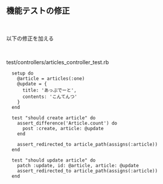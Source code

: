 ##  機能テストの修正

<br>

以下の修正を加える<br>

<br>

test/controllers/articles_controller_test.rb
```
  setup do
    @article = articles(:one)
    @update = {
      title: 'あっぷでーと',
      contents: 'こんてんつ'
    }
  end

  test "should create article" do
    assert_difference('Article.count') do
      post :create, article: @update
    end

    assert_redirected_to article_path(assigns(:article))
  end

  test "should update article" do
    patch :update, id: @article, article: @update
    assert_redirected_to article_path(assigns(:article))
  end
```
